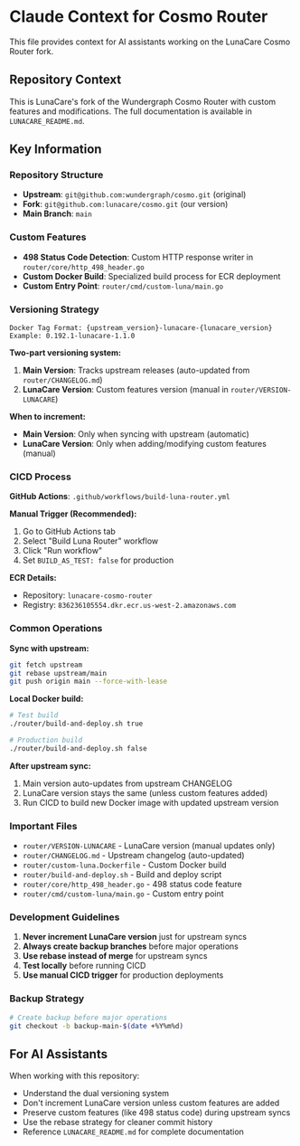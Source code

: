 # Claude Context for Cosmo Router

This file provides context for AI assistants working on the LunaCare Cosmo Router fork.

## Repository Context

This is LunaCare's fork of the Wundergraph Cosmo Router with custom features and modifications. The full documentation is available in `LUNACARE_README.md`.

## Key Information

### Repository Structure
- **Upstream**: `git@github.com:wundergraph/cosmo.git` (original)
- **Fork**: `git@github.com:lunacare/cosmo.git` (our version)
- **Main Branch**: `main`

### Custom Features
- **498 Status Code Detection**: Custom HTTP response writer in `router/core/http_498_header.go`
- **Custom Docker Build**: Specialized build process for ECR deployment
- **Custom Entry Point**: `router/cmd/custom-luna/main.go`

### Versioning Strategy
```
Docker Tag Format: {upstream_version}-lunacare-{lunacare_version}
Example: 0.192.1-lunacare-1.1.0
```

**Two-part versioning system:**
1. **Main Version**: Tracks upstream releases (auto-updated from `router/CHANGELOG.md`)
2. **LunaCare Version**: Custom features version (manual in `router/VERSION-LUNACARE`)

**When to increment:**
- **Main Version**: Only when syncing with upstream (automatic)
- **LunaCare Version**: Only when adding/modifying custom features (manual)

### CICD Process

**GitHub Actions**: `.github/workflows/build-luna-router.yml`

**Manual Trigger (Recommended):**
1. Go to GitHub Actions tab
2. Select "Build Luna Router" workflow
3. Click "Run workflow"
4. Set `BUILD_AS_TEST: false` for production

**ECR Details:**
- Repository: `lunacare-cosmo-router`
- Registry: `836236105554.dkr.ecr.us-west-2.amazonaws.com`

### Common Operations

**Sync with upstream:**
```bash
git fetch upstream
git rebase upstream/main
git push origin main --force-with-lease
```

**Local Docker build:**
```bash
# Test build
./router/build-and-deploy.sh true

# Production build
./router/build-and-deploy.sh false
```

**After upstream sync:**
1. Main version auto-updates from upstream CHANGELOG
2. LunaCare version stays the same (unless custom features added)
3. Run CICD to build new Docker image with updated upstream version

### Important Files
- `router/VERSION-LUNACARE` - LunaCare version (manual updates only)
- `router/CHANGELOG.md` - Upstream changelog (auto-updated)
- `router/custom-luna.Dockerfile` - Custom Docker build
- `router/build-and-deploy.sh` - Build and deploy script
- `router/core/http_498_header.go` - 498 status code feature
- `router/cmd/custom-luna/main.go` - Custom entry point

### Development Guidelines

1. **Never increment LunaCare version** just for upstream syncs
2. **Always create backup branches** before major operations
3. **Use rebase instead of merge** for upstream syncs
4. **Test locally** before running CICD
5. **Use manual CICD trigger** for production deployments

### Backup Strategy
```bash
# Create backup before major operations
git checkout -b backup-main-$(date +%Y%m%d)
```

## For AI Assistants

When working with this repository:
- Understand the dual versioning system
- Don't increment LunaCare version unless custom features are added
- Preserve custom features (like 498 status code) during upstream syncs
- Use the rebase strategy for cleaner commit history
- Reference `LUNACARE_README.md` for complete documentation